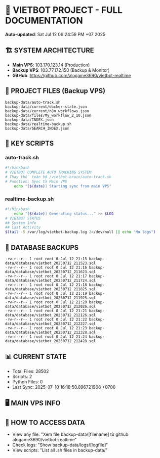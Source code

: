 # 🤖 VIETBOT PROJECT - FULL DOCUMENTATION
**Auto-updated**: Sat Jul 12 09:24:59 PM +07 2025

## 🏗️ SYSTEM ARCHITECTURE
- **Main VPS**: 103.170.123.14 (Production)
- **Backup VPS**: 103.77.172.150 (Backup & Monitor)
- **GitHub**: https://github.com/alogame3690/vietbot-realtime

## 📁 PROJECT FILES (Backup VPS)
```
backup-data/auto-track.sh
backup-data/current/docker-state.json
backup-data/current/n8n_workflows.json
backup-data/files/My_workflow_2_10.json
backup-data/INDEX.json
backup-data/realtime-backup.sh
backup-data/SEARCH_INDEX.json
```

## 🔧 KEY SCRIPTS
### auto-track.sh
```bash
#!/bin/bash
# VIETBOT COMPLETE AUTO TRACKING SYSTEM
# Thay thế toàn bộ /vietbot-brain/auto-track.sh
# Function: Sync từ Main VPS
    echo "[$(date)] Starting sync from main VPS"
```
### realtime-backup.sh
```bash
#!/bin/bash
    echo "[$(date)] Generating status..." >> $LOG
# VIETBOT STATUS
## System Info
## Last Activity
$(tail -5 /var/log/vietbot-backup.log 2>/dev/null || echo "No logs")
```

## 💾 DATABASE BACKUPS
```
-rw-r--r-- 1 root root 0 Jul 12 21:15 backup-data/database/vietbot_20250712_211523.sql
-rw-r--r-- 1 root root 0 Jul 12 21:16 backup-data/database/vietbot_20250712_211623.sql
-rw-r--r-- 1 root root 0 Jul 12 21:17 backup-data/database/vietbot_20250712_211724.sql
-rw-r--r-- 1 root root 0 Jul 12 21:18 backup-data/database/vietbot_20250712_211825.sql
-rw-r--r-- 1 root root 0 Jul 12 21:19 backup-data/database/vietbot_20250712_211925.sql
-rw-r--r-- 1 root root 0 Jul 12 21:20 backup-data/database/vietbot_20250712_212026.sql
-rw-r--r-- 1 root root 0 Jul 12 21:21 backup-data/database/vietbot_20250712_212126.sql
-rw-r--r-- 1 root root 0 Jul 12 21:22 backup-data/database/vietbot_20250712_212227.sql
-rw-r--r-- 1 root root 0 Jul 12 21:23 backup-data/database/vietbot_20250712_212328.sql
-rw-r--r-- 1 root root 0 Jul 12 21:24 backup-data/database/vietbot_20250712_212428.sql
```

## 📊 CURRENT STATE
- Total Files: 28502
- Scripts: 2
- Python Files: 0
- Last Sync: 2025-07-10 16:18:50.896721968 +0700

## 🖥️ MAIN VPS INFO


## 🚨 HOW TO ACCESS DATA
- View any file: "Xem file backup-data/[filename] từ github alogame3690/vietbot-realtime"
- Check logs: "Show backup-data/logs/[logfile]"
- View scripts: "List all .sh files in backup-data/"
